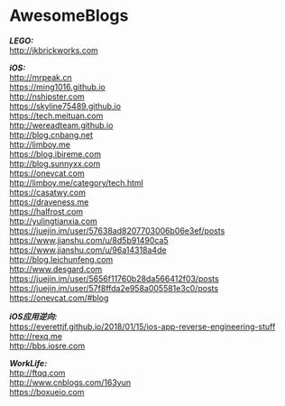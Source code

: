 # AwesomeBlogs

***LEGO:***  
http://jkbrickworks.com  

***iOS:***  
http://mrpeak.cn  
https://ming1016.github.io  
http://nshipster.com  
https://skyline75489.github.io  
https://tech.meituan.com  
http://wereadteam.github.io  
http://blog.cnbang.net  
http://limboy.me  
https://blog.ibireme.com  
http://blog.sunnyxx.com  
https://onevcat.com  
http://limboy.me/category/tech.html  
https://casatwy.com  
https://draveness.me  
https://halfrost.com  
http://yulingtianxia.com  
https://juejin.im/user/57638ad8207703006b06e3ef/posts  
https://www.jianshu.com/u/8d5b91490ca5  
https://www.jianshu.com/u/96a14318a4de  
http://blog.leichunfeng.com  
http://www.desgard.com  
https://juejin.im/user/5656f11760b28da566412f03/posts  
https://juejin.im/user/57f8ffda2e958a005581e3c0/posts  
https://onevcat.com/#blog  


***iOS应用逆向:***  
https://everettjf.github.io/2018/01/15/ios-app-reverse-engineering-stuff  
http://rexq.me  
http://bbs.iosre.com

***WorkLife:***  
http://ftqq.com  
http://www.cnblogs.com/163yun  
https://boxueio.com  
